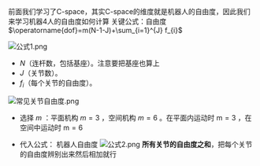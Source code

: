 前面我们学习了C-space，其实C-space的维度就是机器人的自由度，因此我们来学习机器4人的自由度如何计算
关键公式：自由度$\operatorname{dof}=m(N-1-J)+\sum_{i=1}^{J} f_{i}$

![公式1.png](公式1.png)
- $N$（连杆数，包括基座）。注意要把基座也算上
- $J$（关节数）。
- $f_i$（每个关节的自由度）。

![常见关节自由度.png](常见关节自由度.png)

- 选择 $m$ ：平面机构 $m=3$ ，空间机构 $m=6$ 。在平面内运动时 $\mathrm{m}=3$ ，在空间中运动时 $\mathrm{m}=6$

- 代入公式：
机器人自由度 ![公式2.png](公式2.png) **所有关节的自由度之和**，把每个关节的自由度辨别出来然后相加就行

